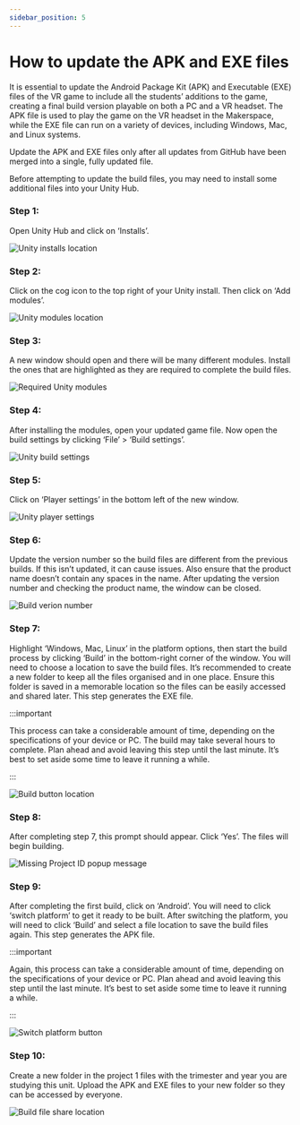 ```yaml
---
sidebar_position: 5
---
```


# How to update the APK and EXE files 

It is essential to update the Android Package Kit (APK) and Executable (EXE) files of the VR game to include all the students’ additions to the game, creating a final build version playable on both a PC and a VR headset. The APK file is used to play the game on the VR headset in the Makerspace, while the EXE file can run on a variety of devices, including Windows, Mac, and Linux systems. 

Update the APK and EXE files only after all updates from GitHub have been merged into a single, fully updated file. 

Before attempting to update the build files, you may need to install some additional files into your Unity Hub. 

### Step 1: 

Open Unity Hub and click on ‘Installs’.

![Unity installs location](img/unityhub-installs-location.png)

### Step 2: 

Click on the cog icon to the top right of your Unity install. Then click on ‘Add modules’. 

![Unity modules location](img/unityhub-module-location.png)

### Step 3: 

A new window should open and there will be many different modules. Install the ones that are highlighted as they are required to complete the build files. 

![Required Unity modules](img/unityhub-required-installs.png)

### Step 4: 

After installing the modules, open your updated game file. Now open the build settings by clicking ‘File’ > ‘Build settings’. 

![Unity build settings](img/unity-build-settings.png)

### Step 5: 

Click on ‘Player settings’ in the bottom left of the new window. 
 
![Unity player settings](img/unity-player-settings.png)

### Step 6: 

Update the version number so the build files are different from the previous builds. If this isn’t updated, it can cause issues. Also ensure that the product name doesn’t contain any spaces in the name. After updating the version number and checking the product name, the window can be closed. 

![Build verion number](img/unity-version-number.png)

### Step 7: 

Highlight ‘Windows, Mac, Linux’ in the platform options, then start the build process by clicking ‘Build’ in the bottom-right corner of the window. You will need to choose a location to save the build files. It’s recommended to create a new folder to keep all the files organised and in one place. Ensure this folder is saved in a memorable location so the files can be easily accessed and shared later. This step generates the EXE file.  

:::important

This process can take a considerable amount of time, depending on the specifications of your device or PC. The build may take several hours to complete. Plan ahead and avoid leaving this step until the last minute. It’s best to set aside some time to leave it running a while.

:::

![Build button location](img/unity-build.png)

### Step 8: 

After completing step 7, this prompt should appear. Click ‘Yes’. The files will begin building. 

![Missing Project ID popup message](img/unity-popup.png)

### Step 9: 

After completing the first build, click on ‘Android’. You will need to click ‘switch platform’ to get it ready to be built. After switching the platform, you will need to click ‘Build’ and select a file location to save the build files again. This step generates the APK file. 

:::important

Again, this process can take a considerable amount of time, depending on the specifications of your device or PC. Plan ahead and avoid leaving this step until the last minute. It’s best to set aside some time to leave it running a while.

:::

![Switch platform button](img/unity-switch-platform.png)

### Step 10: 

Create a new folder in the project 1 files with the trimester and year you are studying this unit. Upload the APK and EXE files to your new folder so they can be accessed by everyone.  

![Build file share location](img/unity-build-file-share.png)